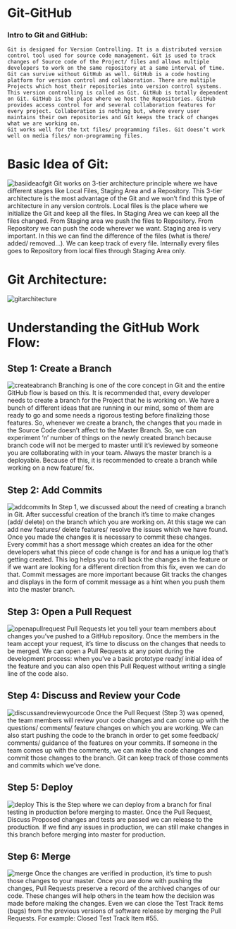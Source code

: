 # Git-GitHub

### Intro to Git and GitHub:
	Git is designed for Version Controlling. It is a distributed version control tool used for source code management. Git is used to track changes of Source code of the Project/ files and allows multiple developers to work on the same repository at a same interval of time.
	Git can survive without GitHub as well. GitHub is a code hosting platform for version control and collaboration. There are multiple Projects which host their repositories into version control systems. This version controlling is called as Git. GitHub is totally dependent on Git. GitHub is the place where we host the Repositories. GitHub provides access control for and several collaboration features for every project. Collaboration is nothing but, where every user maintains their own repositories and Git keeps the track of changes what we are working on.
	Git works well for the txt files/ programming files. Git doesn’t work well on media files/ non-programming files.


# Basic Idea of Git:

![basiideaofgit](https://user-images.githubusercontent.com/34846166/49345044-863f2500-f64d-11e8-885e-6ff259fe1a6e.JPG)
Git works on 3-tier architecture principle where we have different stages like Local Files, Staging Area and a Repository. This 3-tier architecture is the most advantage of the Git and we won’t find this type of architecture in any version controls.
	Local files is the place where we initialize the Git and keep all the files. In Staging Area we can keep all the files changed. From Staging area we push the files to Repository. From Repository we can push the code wherever we want. Staging area is very important. In this we can find the difference of the files (what is there/ added/ removed…). We can keep track of every file. Internally every files goes to Repository from local files through Staging Area only.

# Git Architecture:

![gitarchitecture](https://user-images.githubusercontent.com/34846166/49345049-89d2ac00-f64d-11e8-8d59-8f30980904e7.JPG)


# Understanding the GitHub Work Flow: 

## Step 1: Create a Branch
![createabranch](https://user-images.githubusercontent.com/34846166/49341469-bbcb1a80-f61b-11e8-8594-8dec20dfe17b.PNG)
	Branching is one of the core concept in Git and the entire GitHub flow is based on this. It is recommended that, every developer needs to create a branch for the Project that he is working on. We have a bunch of different ideas that are running in our mind, some of them are ready to go and some needs a rigorous testing before finalizing those features. So, whenever we create a branch, the changes that you made in the Source Code doesn’t affect to the Master Branch. So, we can experiment ‘n’ number of things on the newly created branch because branch code will not be merged to master until it’s reviewed by someone you are collaborating with in your team. Always the master branch is a deployable. Because of this, it is recommended to create a branch while working on a new feature/ fix. 

## Step 2: Add Commits
![addcommits](https://user-images.githubusercontent.com/34846166/49341470-bff73800-f61b-11e8-8617-3e0b0c3cdf50.PNG)
	In Step 1, we discussed about the need of creating a branch in Git.
	After successful creation of the branch it’s time to make changes (add/ delete) on the branch which you are working on. At this stage we can add new features/ delete features/ resolve the issues which we have found.  Once you made the changes it is necessary to commit these changes. 
	Every commit has a short message which creates an idea for the other developers what this piece of code change is for and has a unique log that’s getting created. This log helps you to roll back the changes in the feature or if we want are looking for a different direction from this fix, even we can do that. Commit messages are more important because Git tracks the changes and displays in the form of commit message as a hint when you push them into the master branch. 

## Step 3: Open a Pull Request
![openapullrequest](https://user-images.githubusercontent.com/34846166/49341471-ce455400-f61b-11e8-9baf-00587dbead4a.PNG)
	Pull Requests let you tell your team members about changes you’ve pushed to a GitHub repository. Once the members in the team accept your request, it’s time to discuss on the changes that needs to be merged. We can open a Pull Requests at any point during the development process: when you’ve a basic prototype ready/ initial idea of the feature and you can also open this Pull Request without writing a single line of the code also.

## Step 4: Discuss and Review your Code
![discussandreviewyourcode](https://user-images.githubusercontent.com/34846166/49341473-d8675280-f61b-11e8-8fc5-71f71fa3782f.PNG)
	Once the Pull Request (Step 3) was opened, the team members will review your code changes and can come up with the questions/ comments/ feature changes on which you are working. We can also start pushing the code to the branch in order to get some feedback/ comments/ guidance of the features on your commits. If someone in the team comes up with the comments, we can make the code changes and commit those changes to the branch. Git can keep track of those comments and commits which we’ve done.

## Step 5: Deploy
![deploy](https://user-images.githubusercontent.com/34846166/49341477-ddc49d00-f61b-11e8-80a6-f1afe8669a81.PNG)
	This is the Step where we can deploy from a branch for final testing in production before merging to master. Once the Pull Request, Discuss Proposed changes and tests are passed we can release to the production. If we find any issues in production, we can still make changes in this branch before merging into master for production.

## Step 6: Merge
![merge](https://user-images.githubusercontent.com/34846166/49341481-e74e0500-f61b-11e8-9a07-b4e7934ac58e.PNG)
	Once the changes are verified in production, it’s time to push those changes to your master. Once you are done with pushing the changes, Pull Requests preserve a record of the archived changes of our code. These changes will help others in the team how the decision was made before making the changes. 
	Even we can close the Test Track items (bugs) from the previous versions of software release by merging the Pull Requests. For example: Closed Test Track Item #55. 

